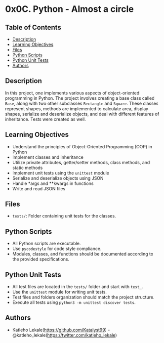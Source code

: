 # 0x0C. Python - Almost a circle

## Table of Contents
* [Description](#description)
* [Learning Objectives](#learning-objectives)
* [Files](#files)
* [Python Scripts](#python-scripts)
* [Python Unit Tests](#python-unit-tests)
* [Authors](#authors)

## Description
In this project, one implements various aspects of object-oriented programming in Python. The project involves creating a base class called `Base`, along with two other subclasses `Rectangle` and `Square`. These classes represent shapes, methods are implemented to calculate area, display shapes, serialize and deserialize objects, and deal with different features of inheritance. Tests were created as well.

## Learning Objectives
* Understand the principles of Object-Oriented Programming (OOP) in Python
* Implement classes and inheritance
* Utilize private attributes, getter/setter methods, class methods, and static methods
* Implement unit tests using the `unittest` module
* Serialize and deserialize objects using JSON
* Handle *args and **kwargs in functions
* Write and read JSON files

## Files
* `tests/`: Folder containing unit tests for the classes.

## Python Scripts
* All Python scripts are executable.
* Use `pycodestyle` for code style compliance.
* Modules, classes, and functions should be documented according to the provided specifications.

## Python Unit Tests
* All test files are located in the `tests/` folder and start with `test_`.
* Use the `unittest` module for writing unit tests.
* Test files and folders organization should match the project structure.
* Execute all tests using `python3 -m unittest discover tests`.

## Authors
* Katleho Lekale(https://github.com/Katalyst99) - @katleho_lekale(https://twitter.com/katleho_lekale)

